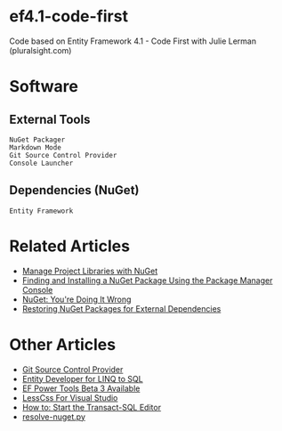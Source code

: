 ef4.1-code-first
================

Code based on Entity Framework 4.1 - Code First with Julie Lerman (pluralsight.com)

# Software #
## External Tools ##

	NuGet Packager
	Markdown Mode
	Git Source Control Provider
	Console Launcher

## Dependencies (NuGet)

	Entity Framework

# Related Articles #
- [Manage Project Libraries with NuGet](http://msdn.microsoft.com/en-us/magazine/hh547106.aspx)
- [Finding and Installing a NuGet Package Using the Package Manager Console](http://docs.nuget.org/docs/start-here/using-the-package-manager-console)
- [NuGet: You're Doing It Wrong](http://codepyre.com/2012/10/nuget-youre-doing-it-wrong/)
- [Restoring NuGet Packages for External Dependencies](http://www.adilmughal.com/blog/2013/02/restoring-nuget-packages-for-external-dependencies/)

# Other Articles #
- [Git Source Control Provider](http://gitscc.codeplex.com/documentation)
- [Entity Developer for LINQ to SQL](http://visualstudiogallery.msdn.microsoft.com/cf5817a2-58bb-4dac-850a-1f395825ea70?SRC=VSIDE)
- [EF Power Tools Beta 3 Available](http://blogs.msdn.com/b/adonet/archive/2013/01/30/ef-power-tools-beta-3-available.aspx)
- [LessCss For Visual Studio](https://github.com/StevePotter/LessCssForVisualStudio)
- [How to: Start the Transact-SQL Editor](http://msdn.microsoft.com/en-us/library/vstudio/aa833212(v=vs.100).aspx)
- [resolve-nuget.py](https://gist.github.com/choffmeister/6142243)

